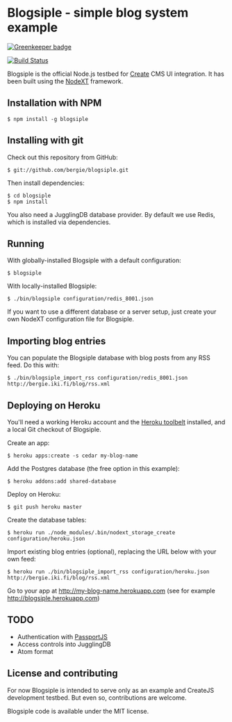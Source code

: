 Blogsiple - simple blog system example
==========================

[![Greenkeeper badge](https://badges.greenkeeper.io/bergie/blogsiple.svg)](https://greenkeeper.io/)

[![Build Status](https://secure.travis-ci.org/bergie/blogsiple.png?branch=master)](http://travis-ci.org/bergie/blogsiple)

Blogsiple is the official Node.js testbed for [Create](http://createjs.org/) CMS UI integration. It has been built using the [NodeXT](https://github.com/bergie/nodext) framework.

## Installation with NPM

    $ npm install -g blogsiple

## Installing with git

Check out this repository from GitHub:

    $ git://github.com/bergie/blogsiple.git

Then install dependencies:

    $ cd blogsiple
    $ npm install

You also need a JugglingDB database provider. By default we use Redis, which is installed via dependencies.

## Running

With globally-installed Blogsiple with a default configuration:

    $ blogsiple

With locally-installed Blogsiple:

    $ ./bin/blogsiple configuration/redis_8001.json

If you want to use a different database or a server setup, just create your own NodeXT configuration file for Blogsiple.

## Importing blog entries

You can populate the Blogsiple database with blog posts from any RSS feed. Do this with:

    $ ./bin/blogsiple_import_rss configuration/redis_8001.json http://bergie.iki.fi/blog/rss.xml

## Deploying on Heroku

You'll need a working Heroku account and the [Heroku toolbelt](https://toolbelt.heroku.com/) installed, and a local Git checkout of Blogsiple.

Create an app:

    $ heroku apps:create -s cedar my-blog-name

Add the Postgres database (the free option in this example):

    $ heroku addons:add shared-database

Deploy on Heroku:

    $ git push heroku master

Create the database tables:

    $ heroku run ./node_modules/.bin/nodext_storage_create configuration/heroku.json

Import existing blog entries (optional), replacing the URL below with your own feed:

    $ heroku run ./bin/blogsiple_import_rss configuration/heroku.json http://bergie.iki.fi/blog/rss.xml

Go to your app at <http://my-blog-name.herokuapp.com> (see for example <http://blogsiple.herokuapp.com>)

## TODO

* Authentication with [PassportJS](http://passportjs.org/)
* Access controls into JugglingDB
* Atom format

## License and contributing

For now Blogsiple is intended to serve only as an example and CreateJS development testbed. But even so, contributions are welcome.

Blogsiple code is available under the MIT license.
